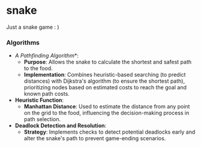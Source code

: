 # snake

Just a snake game : )

### Algorithms

- **A* Pathfinding Algorithm**:
  - **Purpose**: Allows the snake to calculate the shortest and safest path to the food.
  - **Implementation**: Combines heuristic-based searching (to predict distances) with Dijkstra's algorithm (to ensure the shortest path), prioritizing nodes based on estimated costs to reach the goal and known path costs.
- **Heuristic Function**:
  - **Manhattan Distance**: Used to estimate the distance from any point on the grid to the food, influencing the decision-making process in path selection.
- **Deadlock Detection and Resolution**:
  - **Strategy**: Implements checks to detect potential deadlocks early and alter the snake's path to prevent game-ending scenarios.